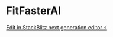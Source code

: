 # FitFasterAI

[Edit in StackBlitz next generation editor ⚡️](https://stackblitz.com/~/github.com/PManghan1/FitFasterAI)